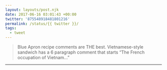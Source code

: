```yaml
---
layout: layouts/post.njk
date: 2017-06-16 03:01:43 +00:00
twitter: '875548918481801216'
permalink: /status/{{ twitter }}/
tags: 
  - tweet
---
```


> Blue Apron recipe comments are THE best. Vietnamese-style sandwich has a 6 paragraph comment that starts “The French occupation of Vietnam…”

---
